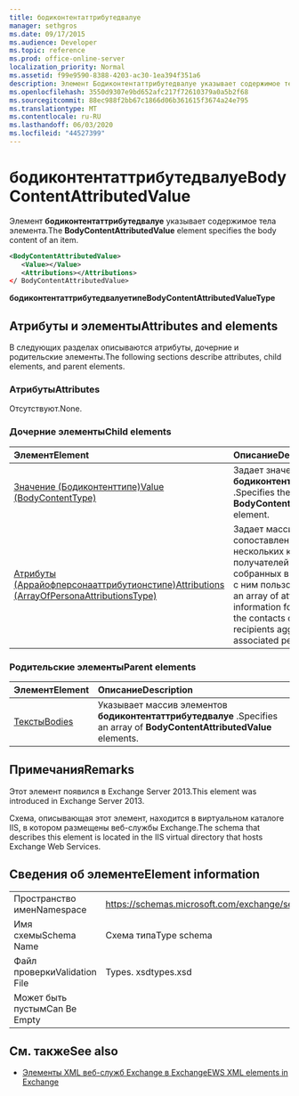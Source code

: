 ```yaml
---
title: бодиконтентаттрибутедвалуе
manager: sethgros
ms.date: 09/17/2015
ms.audience: Developer
ms.topic: reference
ms.prod: office-online-server
localization_priority: Normal
ms.assetid: f99e9590-8388-4203-ac30-1ea394f351a6
description: Элемент Бодиконтентаттрибутедвалуе указывает содержимое тела элемента.
ms.openlocfilehash: 3550d9307e9bd652afc217f72610379a0a5b2f68
ms.sourcegitcommit: 88ec988f2bb67c1866d06b361615f3674a24e795
ms.translationtype: MT
ms.contentlocale: ru-RU
ms.lasthandoff: 06/03/2020
ms.locfileid: "44527399"
---
```

# <a name="bodycontentattributedvalue"></a><span data-ttu-id="13a0d-103">бодиконтентаттрибутедвалуе</span><span class="sxs-lookup"><span data-stu-id="13a0d-103">BodyContentAttributedValue</span></span>

<span data-ttu-id="13a0d-104">Элемент **бодиконтентаттрибутедвалуе** указывает содержимое тела элемента.</span><span class="sxs-lookup"><span data-stu-id="13a0d-104">The **BodyContentAttributedValue** element specifies the body content of an item.</span></span> 
  
```XML
<BodyContentAttributedValue>
   <Value></Value>
   <Attributions></Attributions>
</ BodyContentAttributedValue>
```

 <span data-ttu-id="13a0d-105">**бодиконтентаттрибутедвалуетипе**</span><span class="sxs-lookup"><span data-stu-id="13a0d-105">**BodyContentAttributedValueType**</span></span>
## <a name="attributes-and-elements"></a><span data-ttu-id="13a0d-106">Атрибуты и элементы</span><span class="sxs-lookup"><span data-stu-id="13a0d-106">Attributes and elements</span></span>

<span data-ttu-id="13a0d-107">В следующих разделах описываются атрибуты, дочерние и родительские элементы.</span><span class="sxs-lookup"><span data-stu-id="13a0d-107">The following sections describe attributes, child elements, and parent elements.</span></span>
  
### <a name="attributes"></a><span data-ttu-id="13a0d-108">Атрибуты</span><span class="sxs-lookup"><span data-stu-id="13a0d-108">Attributes</span></span>

<span data-ttu-id="13a0d-109">Отсутствуют.</span><span class="sxs-lookup"><span data-stu-id="13a0d-109">None.</span></span>
  
### <a name="child-elements"></a><span data-ttu-id="13a0d-110">Дочерние элементы</span><span class="sxs-lookup"><span data-stu-id="13a0d-110">Child elements</span></span>

|<span data-ttu-id="13a0d-111">**Элемент**</span><span class="sxs-lookup"><span data-stu-id="13a0d-111">**Element**</span></span>|<span data-ttu-id="13a0d-112">**Описание**</span><span class="sxs-lookup"><span data-stu-id="13a0d-112">**Description**</span></span>|
|:-----|:-----|
|[<span data-ttu-id="13a0d-113">Значение (Бодиконтенттипе)</span><span class="sxs-lookup"><span data-stu-id="13a0d-113">Value (BodyContentType)</span></span>](value-bodycontenttype.md) <br/> |<span data-ttu-id="13a0d-114">Задает значение элемента **бодиконтентаттрибутедвалуе** .</span><span class="sxs-lookup"><span data-stu-id="13a0d-114">Specifies the value of a **BodyContentAttributedValue** element.</span></span>  <br/> |
|[<span data-ttu-id="13a0d-115">Атрибуты (Аррайофперсонааттрибутионстипе)</span><span class="sxs-lookup"><span data-stu-id="13a0d-115">Attributions (ArrayOfPersonaAttributionsType)</span></span>](attributions-arrayofpersonaattributionstype.md) <br/> |<span data-ttu-id="13a0d-116">Задает массив сведений о сопоставлении для одного или нескольких контактов или получателей Active Directory, собранных в сопоставленный с ним пользователь.</span><span class="sxs-lookup"><span data-stu-id="13a0d-116">Specifies an array of attribution information for one or more of the contacts or active directory recipients aggregated into the associated persona.</span></span>  <br/> |
   
### <a name="parent-elements"></a><span data-ttu-id="13a0d-117">Родительские элементы</span><span class="sxs-lookup"><span data-stu-id="13a0d-117">Parent elements</span></span>

|<span data-ttu-id="13a0d-118">**Элемент**</span><span class="sxs-lookup"><span data-stu-id="13a0d-118">**Element**</span></span>|<span data-ttu-id="13a0d-119">**Описание**</span><span class="sxs-lookup"><span data-stu-id="13a0d-119">**Description**</span></span>|
|:-----|:-----|
|[<span data-ttu-id="13a0d-120">Тексты</span><span class="sxs-lookup"><span data-stu-id="13a0d-120">Bodies</span></span>](bodies.md) <br/> |<span data-ttu-id="13a0d-121">Указывает массив элементов **бодиконтентаттрибутедвалуе** .</span><span class="sxs-lookup"><span data-stu-id="13a0d-121">Specifies an array of **BodyContentAttributedValue** elements.</span></span>  <br/> |
   
## <a name="remarks"></a><span data-ttu-id="13a0d-122">Примечания</span><span class="sxs-lookup"><span data-stu-id="13a0d-122">Remarks</span></span>

<span data-ttu-id="13a0d-123">Этот элемент появился в Exchange Server 2013.</span><span class="sxs-lookup"><span data-stu-id="13a0d-123">This element was introduced in Exchange Server 2013.</span></span>
  
<span data-ttu-id="13a0d-124">Схема, описывающая этот элемент, находится в виртуальном каталоге IIS, в котором размещены веб-службы Exchange.</span><span class="sxs-lookup"><span data-stu-id="13a0d-124">The schema that describes this element is located in the IIS virtual directory that hosts Exchange Web Services.</span></span>
  
## <a name="element-information"></a><span data-ttu-id="13a0d-125">Сведения об элементе</span><span class="sxs-lookup"><span data-stu-id="13a0d-125">Element information</span></span>

|||
|:-----|:-----|
|<span data-ttu-id="13a0d-126">Пространство имен</span><span class="sxs-lookup"><span data-stu-id="13a0d-126">Namespace</span></span>  <br/> |https://schemas.microsoft.com/exchange/services/2006/types  <br/> |
|<span data-ttu-id="13a0d-127">Имя схемы</span><span class="sxs-lookup"><span data-stu-id="13a0d-127">Schema Name</span></span>  <br/> |<span data-ttu-id="13a0d-128">Схема типа</span><span class="sxs-lookup"><span data-stu-id="13a0d-128">Type schema</span></span>  <br/> |
|<span data-ttu-id="13a0d-129">Файл проверки</span><span class="sxs-lookup"><span data-stu-id="13a0d-129">Validation File</span></span>  <br/> |<span data-ttu-id="13a0d-130">Types. xsd</span><span class="sxs-lookup"><span data-stu-id="13a0d-130">types.xsd</span></span>  <br/> |
|<span data-ttu-id="13a0d-131">Может быть пустым</span><span class="sxs-lookup"><span data-stu-id="13a0d-131">Can Be Empty</span></span>  <br/> ||
   
## <a name="see-also"></a><span data-ttu-id="13a0d-132">См. также</span><span class="sxs-lookup"><span data-stu-id="13a0d-132">See also</span></span>



- [<span data-ttu-id="13a0d-133">Элементы XML веб-служб Exchange в Exchange</span><span class="sxs-lookup"><span data-stu-id="13a0d-133">EWS XML elements in Exchange</span></span>](ews-xml-elements-in-exchange.md)

